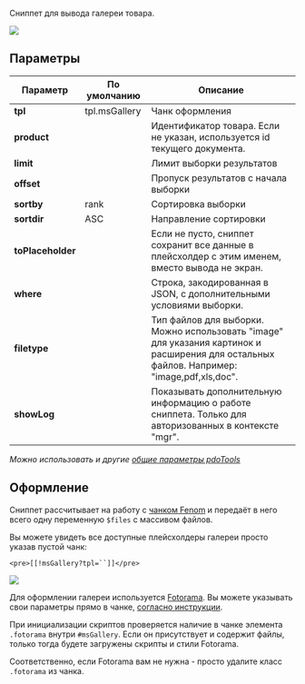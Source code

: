 Сниппет для вывода галереи товара.

[![](https://file.modx.pro/files/7/0/7/70795a067dcbc05e6cd13448ce196381s.jpg)](https://file.modx.pro/files/7/0/7/70795a067dcbc05e6cd13448ce196381.png)

## Параметры

Параметр            | По умолчанию  | Описание
--------------------|---------------|---------------------------------------------
**tpl**             | tpl.msGallery | Чанк оформления
**product**         |               | Идентификатор товара. Если не указан, используется id текущего документа.
**limit**           |               | Лимит выборки результатов
**offset**          |               | Пропуск результатов с начала выборки
**sortby**          | rank          | Сортировка выборки
**sortdir**         | ASC           | Направление сортировки
**toPlaceholder**   |               | Если не пусто, сниппет сохранит все данные в плейсхолдер с этим именем, вместо вывода не экран.
**where**           |               | Строка, закодированная в JSON, с дополнительными условиями выборки.
**filetype**        |               | Тип файлов для выборки. Можно использовать "image" для указания картинок и расширения для остальных файлов. Например: "image,pdf,xls,doc".
**showLog**         |               | Показывать дополнительную информацию о работе сниппета. Только для авторизованных в контекcте "mgr".

*Можно использовать и другие [общие параметры pdoTools][1]*

## Оформление
Сниппет рассчитывает на работу с [чанком Fenom][2] и передаёт в него всего одну переменную `$files` с массивом файлов.

Вы можете увидеть все доступные плейсхолдеры галереи просто указав пустой чанк:
```
<pre>[[!msGallery?tpl=``]]</pre>
```

[![](https://file.modx.pro/files/0/b/a/0babb052b84702f8ca9a9f32eda62312s.jpg)](https://file.modx.pro/files/0/b/a/0babb052b84702f8ca9a9f32eda62312.png)

Для оформлении галереи используется [Fotorama][3].
Вы можете указывать свои параметры прямо в чанке, [согласно инструкции][4].

При инициализации скриптов проверяется наличие в чанке элемента `.fotorama` внутри `#msGallery`.
Если он присутствует и содержит файлы, только тогда будете загружены скрипты и стили Fotorama.

Соответственно, если Fotorama вам не нужна - просто удалите класс `.fotorama` из чанка.


[1]: /ru/01_Компоненты/01_pdoTools/04_Общие_параметры.md
[2]: /ru/01_Компоненты/01_pdoTools/03_Парсер.md
[3]: http://fotorama.io/
[4]: http://fotorama.io/customize/options/